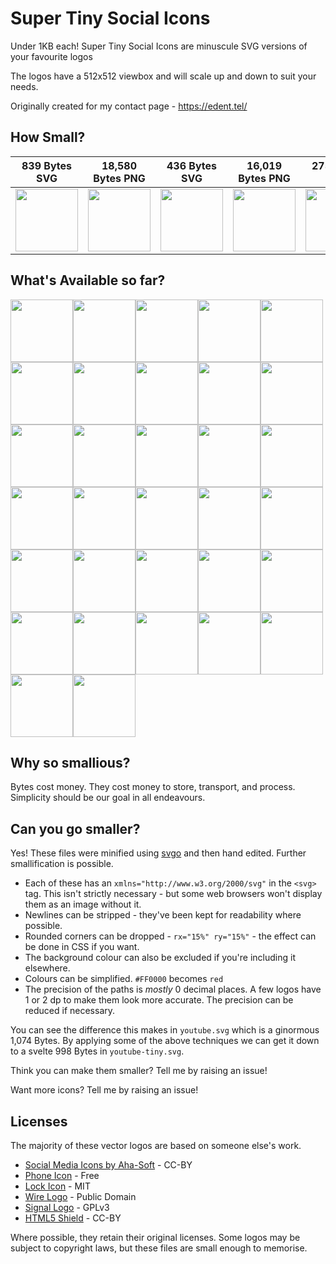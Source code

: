 # Super Tiny Social Icons
Under 1KB each! Super Tiny Social Icons are minuscule SVG versions of your favourite logos

The logos have a 512x512 viewbox and will scale up and down to suit your needs.

Originally created for my contact page - https://edent.tel/

## How Small?

| 839 Bytes SVG	| 18,580 Bytes PNG	|   436 Bytes SVG	| 16,019 Bytes PNG	|  275 Bytes SVG	| 13,485 Bytes PNG	|
|------	        |-----------     	|------	            |----------	        |------	        |-----------	        |
| <img src="https://cdn.rawgit.com/edent/SuperTinySocialIcons/master/tiny/github.svg" width="100" />  	| <img src="https://cdn.rawgit.com/edent/SuperTinySocialIcons/master/original/github.png" width="100" />        	| <img src="https://cdn.rawgit.com/edent/SuperTinySocialIcons/1d6887058425cbfe913ed0abcf4480c449212008/tiny/twitter.svg" width="100" />   	| <img src="https://cdn.rawgit.com/edent/SuperTinySocialIcons/master/original/twitter.png" width="100" />       	| <img src="https://cdn.rawgit.com/edent/SuperTinySocialIcons/master/tiny/flickr.svg" width="100" />   	| <img src="https://cdn.rawgit.com/edent/SuperTinySocialIcons/master/original/flickr.png" width="100" />       	|

## What's Available so far?

<img src="https://cdn.rawgit.com/edent/SuperTinySocialIcons/07f50efbe8d0d5f8596e9599949eeab20644d5db/tiny/hackernews.svg" width="100" /><img src="https://cdn.rawgit.com/edent/SuperTinySocialIcons/bc32c00ed0ffe77fc284b762497162bd3fa2604e/tiny/flickr.svg" width="100" /><img src="https://cdn.rawgit.com/edent/SuperTinySocialIcons/07f50efbe8d0d5f8596e9599949eeab20644d5db/tiny/facebook.svg" width="100" /><img src="https://cdn.rawgit.com/edent/SuperTinySocialIcons/07f50efbe8d0d5f8596e9599949eeab20644d5db/tiny/tumblr.svg" width="100" /><img src="https://cdn.rawgit.com/edent/SuperTinySocialIcons/785dd5c329ce406b569d9fe0dab04dbd533e0afc/tiny/telegram.svg" width="100" /><img src="https://cdn.rawgit.com/edent/SuperTinySocialIcons/07f50efbe8d0d5f8596e9599949eeab20644d5db/tiny/dropbox.svg" width="100" /><img src="https://cdn.rawgit.com/edent/SuperTinySocialIcons/07f50efbe8d0d5f8596e9599949eeab20644d5db/tiny/instagram.svg" width="100" /><img src="https://cdn.rawgit.com/edent/SuperTinySocialIcons/07f50efbe8d0d5f8596e9599949eeab20644d5db/tiny/linkedin.svg" width="100" /><img src="https://cdn.rawgit.com/edent/SuperTinySocialIcons/07f50efbe8d0d5f8596e9599949eeab20644d5db/tiny/stackoverflow.svg" width="100" /><img src="https://cdn.rawgit.com/edent/SuperTinySocialIcons/07f50efbe8d0d5f8596e9599949eeab20644d5db/tiny/vimeo.svg" width="100" /><img src="https://cdn.rawgit.com/edent/SuperTinySocialIcons/1d6887058425cbfe913ed0abcf4480c449212008/tiny/twitter.svg" width="100" /><img src="https://cdn.rawgit.com/edent/SuperTinySocialIcons/785dd5c329ce406b569d9fe0dab04dbd533e0afc/tiny/lock.svg" width="100" /><img src="https://cdn.rawgit.com/edent/SuperTinySocialIcons/07f50efbe8d0d5f8596e9599949eeab20644d5db/tiny/html5.svg" width="100" /><img src="https://cdn.rawgit.com/edent/SuperTinySocialIcons/07f50efbe8d0d5f8596e9599949eeab20644d5db/tiny/paypal.svg" width="100" /><img src="https://cdn.rawgit.com/edent/SuperTinySocialIcons/07f50efbe8d0d5f8596e9599949eeab20644d5db/tiny/pinterest.svg" width="100" /><img src="https://cdn.rawgit.com/edent/SuperTinySocialIcons/07f50efbe8d0d5f8596e9599949eeab20644d5db/tiny/slideshare.svg" width="100" /><img src="https://cdn.rawgit.com/edent/SuperTinySocialIcons/07f50efbe8d0d5f8596e9599949eeab20644d5db/tiny/soundcloud.svg" width="100" /><img src="https://cdn.rawgit.com/edent/SuperTinySocialIcons/07f50efbe8d0d5f8596e9599949eeab20644d5db/tiny/spotify.svg" width="100" /><img src="https://cdn.rawgit.com/edent/SuperTinySocialIcons/07f50efbe8d0d5f8596e9599949eeab20644d5db/tiny/steam.svg" width="100" /><img src="https://cdn.rawgit.com/edent/SuperTinySocialIcons/07f50efbe8d0d5f8596e9599949eeab20644d5db/tiny/whatsapp.svg" width="100" /><img src="https://cdn.rawgit.com/edent/SuperTinySocialIcons/07f50efbe8d0d5f8596e9599949eeab20644d5db/tiny/wikipedia.svg" width="100" /><img src="https://cdn.rawgit.com/edent/SuperTinySocialIcons/07f50efbe8d0d5f8596e9599949eeab20644d5db/tiny/wordpress.svg" width="100" /><img src="https://cdn.rawgit.com/edent/SuperTinySocialIcons/785dd5c329ce406b569d9fe0dab04dbd533e0afc/tiny/github.svg" width="100" /><img src="https://cdn.rawgit.com/edent/SuperTinySocialIcons/785dd5c329ce406b569d9fe0dab04dbd533e0afc/tiny/phone.svg" width="100" /><img src="https://cdn.rawgit.com/edent/SuperTinySocialIcons/785dd5c329ce406b569d9fe0dab04dbd533e0afc/tiny/skype.svg" width="100" /><img src="https://cdn.rawgit.com/edent/SuperTinySocialIcons/785dd5c329ce406b569d9fe0dab04dbd533e0afc/tiny/wire.svg" width="100" /><img src="https://cdn.rawgit.com/edent/SuperTinySocialIcons/07f50efbe8d0d5f8596e9599949eeab20644d5db/tiny/amazon.svg" width="100" /><img src="https://cdn.rawgit.com/edent/SuperTinySocialIcons/07f50efbe8d0d5f8596e9599949eeab20644d5db/tiny/google_plus.svg" width="100" /><img src="https://cdn.rawgit.com/edent/SuperTinySocialIcons/07f50efbe8d0d5f8596e9599949eeab20644d5db/tiny/snapchat.svg" width="100" /><img src="https://cdn.rawgit.com/edent/SuperTinySocialIcons/07f50efbe8d0d5f8596e9599949eeab20644d5db/tiny/wechat.svg" width="100" /><img src="https://cdn.rawgit.com/edent/SuperTinySocialIcons/07f50efbe8d0d5f8596e9599949eeab20644d5db/tiny/youtube.svg" width="100" /><img src="https://cdn.rawgit.com/edent/SuperTinySocialIcons/07f50efbe8d0d5f8596e9599949eeab20644d5db/tiny/youtube-tiny.svg" width="100" />

## Why so smallious?

Bytes cost money.  They cost money to store, transport, and process.  Simplicity should be our goal in all endeavours.

## Can you go smaller?

Yes! These files were minified using [svgo](https://github.com/svg/svgo) and then hand edited.  Further smallification is possible.

* Each of these has an `xmlns="http://www.w3.org/2000/svg"` in the `<svg>` tag. This isn't strictly necessary - but some web browsers won't display them as an image without it.
* Newlines can be stripped - they've been kept for readability where possible.
* Rounded corners can be dropped - `rx="15%" ry="15%"` - the effect can be done in CSS if you want.
* The background colour can also be excluded if you're including it elsewhere.
* Colours can be simplified. `#FF0000` becomes `red`
* The precision of the paths is *mostly* 0 decimal places. A few logos have 1 or 2 dp to make them look more accurate. The precision can be reduced if necessary.

You can see the difference this makes in `youtube.svg` which is a ginormous 1,074 Bytes. By applying some of the above techniques we can get it down to a svelte 998 Bytes in `youtube-tiny.svg`.

Think you can make them smaller? Tell me by raising an issue!

Want more icons?  Tell me by raising an issue!

## Licenses

The majority of these vector logos are based on someone else's work.

* [Social Media Icons by Aha-Soft](https://www.iconfinder.com/iconsets/social-flat-rounded-rects) - CC-BY
* [Phone Icon](https://www.iconfinder.com/icons/1807538/phone_icon#size=128) - Free
* [Lock Icon](https://www.iconfinder.com/icons/1814107/lock_padlock_secure_icon#size=512) - MIT
* [Wire Logo](https://commons.wikimedia.org/wiki/File:Wire_software_logo.svg) - Public Domain
* [Signal Logo](https://github.com/WhisperSystems/Signal-iOS/blob/master/Signal/Images.xcassets/logoSignal.imageset/logoSignal.pdf) - GPLv3
* [HTML5 Shield](https://www.w3.org/html/logo/) - CC-BY

Where possible, they retain their original licenses.  Some logos may be subject to copyright laws, but these files are small enough to memorise.
